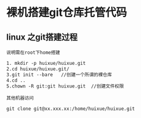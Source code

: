 # 裸机搭建git仓库托管代码
## linux 之git搭建过程
```说明需在root下home搭建```
   
```html
1. mkdir -p huixue/huixue.git 
2.cd huixue/huixue.git/
3.git init --bare   //创建一个所谓的裸仓库
4.cd ..
5.chown -R git:git huixue.git  //创建文件权限
```

  ```其他机器访问```
  
  ```html
git clone git@xx.xxx.xx:/home/huixue/huixue.git
  ```
  
   
